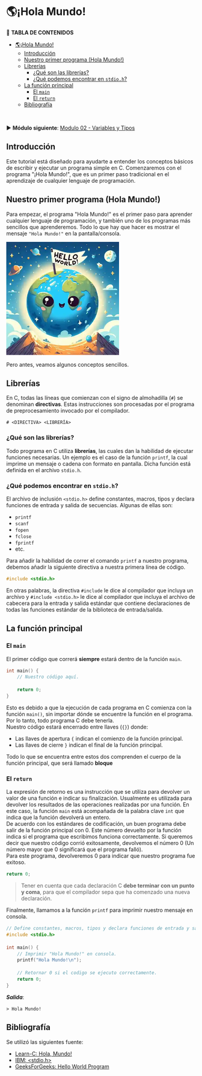 # 🌎¡Hola Mundo!
📖 **TABLA DE CONTENIDOS**
- [🌎¡Hola Mundo!](#hola-mundo)
	- [Introducción](#introducción)
	- [Nuestro primer programa (Hola Mundo!)](#nuestro-primer-programa-hola-mundo)
	- [Librerías](#librerías)
		- [¿Qué son las librerías?](#qué-son-las-librerías)
		- [¿Qué podemos encontrar en `stdio.h`?](#qué-podemos-encontrar-en-stdioh)
	- [La función principal](#la-función-principal)
		- [El `main`](#el-main)
		- [El `return`](#el-return)
	- [Bibliografía](#bibliografía)

<br>

▶ **Módulo siguiente**: [Modulo 02 - Variables y Tipos](https://github.com/JoshuaMorales99/LearnC/tree/main/02-VariablesAndTypes/es)

## Introducción
Este tutorial está diseñado para ayudarte a entender los conceptos básicos de escribir y ejecutar un programa simple en C. Comenzaremos con el programa "¡Hola Mundo!", que es un primer paso tradicional en el aprendizaje de cualquier lenguaje de programación.

## Nuestro primer programa (Hola Mundo!)
Para empezar, el programa "Hola Mundo!" es el primer paso para aprender cualquier lenguaje de programación, y también uno de los programas más sencillos que aprenderemos. Todo lo que hay que hacer es mostrar el mensaje `"Hola Mundo!"` en la pantalla/consola.

<img src="./assets/HelloWorld.webp" alt="Planeta tierra con cartelito" width=300px/>

Pero antes, veamos algunos conceptos sencillos.

## Librerías
En C, todas las líneas que comienzan con el signo de almohadilla (`#`) se denominan **directivas**. Estas instrucciones son procesadas por el programa de preprocesamiento invocado por el compilador.
```
# <DIRECTIVA> <LIBRERÍA>
```

### ¿Qué son las librerías?
Todo programa en C utiliza **librerías**, las cuales dan la habilidad de ejecutar funciones necesarias. Un ejemplo es el caso de la función `printf`, la cual imprime un mensaje o cadena con formato en pantalla. Dicha función está definida en el archivo `stdio.h`.

### ¿Qué podemos encontrar en `stdio.h`?
El archivo de inclusión `<stdio.h>` define constantes, macros, tipos y declara funciones de entrada y salida de secuencias. Algunas de ellas son:
- `printf`
- `scanf`
- `fopen`
- `fclose`
- `fprintf`
- etc.

Para añadir la habilidad de correr el comando `printf` a nuestro programa, debemos añadir la siguiente directiva a nuestra primera línea de código.
```c
#include <stdio.h>
```
En otras palabras, la directiva `#include` le dice al compilador que incluya un archivo y `#include <stdio.h>` le dice al compilador que incluya el archivo de cabecera para la entrada y salida estándar que contiene declaraciones de todas las funciones estándar de la biblioteca de entrada/salida.

## La función principal
### El `main`
El primer código que correrá **siempre** estará dentro de la función `main`.
```c
int main() {
    // Nuestro código aquí.

	return 0;
}
```
Esto es debido a que la ejecución de cada programa en C comienza con la función `main()`, sin importar dónde se encuentre la función en el programa. Por lo tanto, todo programa C debe tenerla.<br>
Nuestro código estará encerrado entre llaves (`{}`) donde:
- Las llaves de apertura `{` indican el comienzo de la función principal.
- Las llaves de cierre `}` indican el final de la función principal.

Todo lo que se encuentra entre estos dos comprenden el cuerpo de la función principal, que será llamado **bloque**

### El `return`
La expresión de retorno es una instrucción que se utiliza para devolver un valor de una función e indicar su finalización. Usualmente es utilizada para devolver los resultados de las operaciones realizadas por una función. En este caso, la función `main` está acompañada de la palabra clave `int` que indica que la función devolverá un entero.<br>
De acuerdo con los estándares de codificación, un buen programa debe salir de la función principal con 0. Este número devuelto por la función indica si el programa que escribimos funciona correctamente. Si queremos decir que nuestro código corrió exitosamente, devolvemos el número 0 (Un número mayor que 0 significará que el programa falló).<br>
Para este programa, devolveremos 0 para indicar que nuestro programa fue exitoso.
```c
return 0;
```
> Tener en cuenta que cada declaración C **debe terminar con un punto y coma**, para que el compilador sepa que ha comenzado una nueva declaración.

Finalmente, llamamos a la función `printf` para imprimir nuestro mensaje en consola.
```c
// Define constantes, macros, tipos y declara funciones de entrada y salida.
#include <stdio.h>

int main() {
    // Imprimir "Hola Mundo!" en consola.
    printf("Hola Mundo!\n");

    // Retornar 0 si el codigo se ejecuto correctamente.
    return 0;
}
```
***Salida***:
```
> Hola Mundo!
```

## Bibliografía
Se utilizó las siguientes fuente:
- [Learn-C: Hola, Mundo!](https://www.learn-c.org/es/Hello%2C_World%21)
- [IBM: <stdio.h>](https://www.ibm.com/docs/es/i/7.5?topic=files-stdioh)
- [GeeksForGeeks: Hello World Program](https://www.geeksforgeeks.org/c-hello-world-program/?ref=lbp)